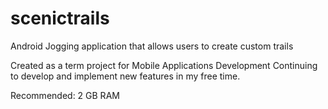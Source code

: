 # scenictrails
Android Jogging application that allows users to create custom trails 

Created as a term project for Mobile Applications Development
Continuing to develop and implement new features in my free time.


Recommended: 2 GB RAM